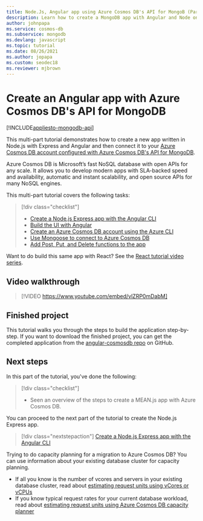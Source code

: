 ```yaml
---
title: Node.Js, Angular app using Azure Cosmos DB's API for MongoB (Part1)
description: Learn how to create a MongoDB app with Angular and Node on Azure Cosmos DB using the exact same APIs you use for MongoDB with this video based tutorial series.
author: johnpapa
ms.service: cosmos-db
ms.subservice: mongodb
ms.devlang: javascript
ms.topic: tutorial
ms.date: 08/26/2021
ms.author: jopapa
ms.custom: seodec18
ms.reviewer: mjbrown
---
```

# Create an Angular app with Azure Cosmos DB's API for MongoDB
[!INCLUDE[appliesto-mongodb-api](../includes/appliesto-mongodb-api.md)]

This multi-part tutorial demonstrates how to create a new app written in Node.js with Express and Angular and then connect it to your [Azure Cosmos DB account configured with Azure Cosmos DB's API for MongoDB](mongodb-introduction.md).

Azure Cosmos DB is Microsoft’s fast NoSQL database with open APIs for any scale. It allows you to develop modern apps with SLA-backed speed and availability, automatic and instant scalability, and open source APIs for many NoSQL engines.

This multi-part tutorial covers the following tasks:

> [!div class="checklist"]
> * [Create a Node.js Express app with the Angular CLI](tutorial-develop-nodejs-part-2.md)
> * [Build the UI with Angular](tutorial-develop-nodejs-part-3.md)
> * [Create an Azure Cosmos DB account using the Azure CLI](tutorial-develop-nodejs-part-4.md) 
> * [Use Mongoose to connect to Azure Cosmos DB](tutorial-develop-nodejs-part-5.md)
> * [Add Post, Put, and Delete functions to the app](tutorial-develop-nodejs-part-6.md)

Want to do build this same app with React? See the [React tutorial video series](tutorial-develop-mongodb-react.md).

## Video walkthrough

> [!VIDEO https://www.youtube.com/embed/vlZRP0mDabM]

## Finished project 

This tutorial walks you through the steps to build the application step-by-step. If you want to download the finished project, you can get the completed application from the [angular-cosmosdb repo](https://github.com/Azure-Samples/angular-cosmosdb) on GitHub.

## Next steps

In this part of the tutorial, you've done the following:

> [!div class="checklist"]
> * Seen an overview of the steps to create a MEAN.js app with Azure Cosmos DB. 

You can proceed to the next part of the tutorial to create the Node.js Express app.

> [!div class="nextstepaction"]
> [Create a Node.js Express app with the Angular CLI](tutorial-develop-nodejs-part-2.md)

Trying to do capacity planning for a migration to Azure Cosmos DB? You can use information about your existing database cluster for capacity planning.
* If all you know is the number of vcores and servers in your existing database cluster, read about [estimating request units using vCores or vCPUs](../convert-vcore-to-request-unit.md) 
* If you know typical request rates for your current database workload, read about [estimating request units using Azure Cosmos DB capacity planner](estimate-ru-capacity-planner.md)
